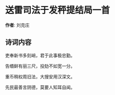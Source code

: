 # 送雷司法于发秤提结局一首

**作者**: 刘克庄

## 诗词内容

吏奉新书多刻峭，君于此事极忠勤。

告缗鲜有丽三尺，投劾不如宽一分。

重币稍权周旧法，大搜安用汉深文。

先民最善言阴德，莫要人知耳自闻。


